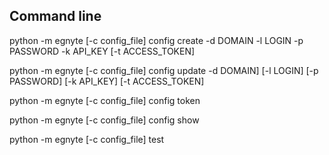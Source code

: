 ## Command line

python -m egnyte [-c config_file] config create -d DOMAIN -l LOGIN -p PASSWORD -k API_KEY [-t ACCESS_TOKEN]

python -m egnyte [-c config_file] config update -d DOMAIN] [-l LOGIN] [-p PASSWORD] [-k API_KEY] [-t ACCESS_TOKEN]

python -m egnyte [-c config_file] config token

python -m egnyte [-c config_file] config show

python -m egnyte [-c config_file] test




